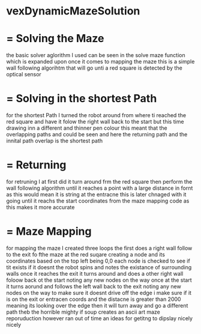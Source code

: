 # vexDynamicMazeSolution

=
Solving the Maze
=
the basic solver aglorithm I used can be seen in the solve maze function which is expanded upon once it comes to mapping the maze
this is a simple wall following algorihtm that will go unti a red square is detected by the optical sensor

=
Solving in the shortest Path
=
for the shortest Path I turned the robot around from where ti reached the red square and have it folow the right wall back to the start but this time drawing inn a different and thinner pen colour
this meant that the overlapping paths and could be seen and here the returning path and the innital path overlap is the shortest path

=
Returning 
=
for retruning I at first did it turn around frm the red square then perform the wall following algorithm until it reaches a point with a large distance in fornt as this would mean it is string at the entracne 
this is later chnaged with it going until it reachs the start coordinates from the maze mapping code as this makes it more accurate

=
Maze Mapping
=

for mapping the maze I created three loops 
the first does a right wall follow to the exit fo fthe maze at the red suqare creating a node and its coordinates based on the top left being 0,0
each node is checked to see if tit exists if it doesnt the robot spins and notes the existance of surrounding walls
once it reaches the exit it turns around and does a other right wall foloow back ot the start noting any new nodes on the way
once at the start it turns aorund and follows the left wall back to the exit noting any new nodes on the way
to make sure it doesnt drive off the edge i make sure if it is on the exit or entracen coords and the distacne is greater than 2000 meaning its looking over the edge then it will turn away and go a different path
theb the horrible mighty if soup creates an ascii art maze reporuduction however ran out of time an ideas for getitng to dipslay nicely 
nicely
